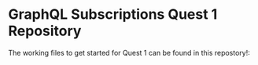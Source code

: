 # GraphQL Subscriptions Quest 1 Repository

The working files to get started for Quest 1 can be found in this repostory!:
